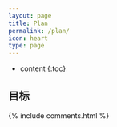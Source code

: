 ```yaml
---
layout: page
title: Plan
permalink: /plan/
icon: heart
type: page
---
```


* content
{:toc}

## 目标

{% include comments.html %}
